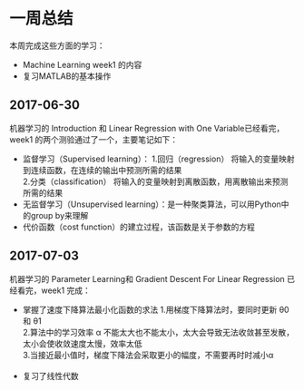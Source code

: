 # 一周总结
本周完成这些方面的学习：
* Machine Learning week1 的内容
* 复习MATLAB的基本操作

## 2017-06-30
机器学习的 Introduction 和 Linear Regression with One Variable已经看完，week1 的两个测验通过了一个，主要笔记如下：
* 监督学习（Supervised learning）：
1.回归（regression） 将输入的变量映射到连续函数，在连续的输出中预测所需的结果   
2.分类（classification） 将输入的变量映射到离散函数，用离散输出来预测所需的结果
 
* 无监督学习（Unsupervised learning）：是一种聚类算法，可以用Python中的group by来理解
 
* 代价函数（cost function）的建立过程，该函数是关于参数的方程

## 2017-07-03
机器学习的 Parameter Learning和 Gradient Descent For Linear Regression 已经看完，week1 完成：
* 掌握了速度下降算法最小化函数的求法
1.用梯度下降算法时，要同时更新 θ0 和 θ1  
2.算法中的学习效率 α 不能太大也不能太小，太大会导致无法收敛甚至发散，太小会使收敛速度太慢，效率太低  
3.当接近最小值时，梯度下降法会采取更小的幅度，不需要再时时减小α  
 
* 复习了线性代数

